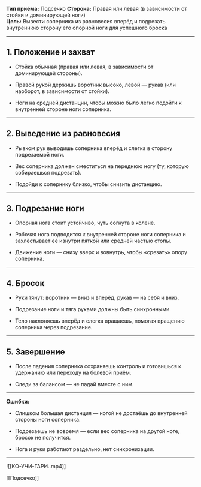 **Тип приёма:** Подсечко
**Сторона:** Правая или левая (в зависимости от стойки и доминирующей ноги)  
**Цель:** Вывести соперника из равновесия вперёд и подрезать внутреннюю сторону его опорной ноги для успешного броска

---

## 1. Положение и захват

- Стойка обычная (правая или левая, в зависимости от доминирующей стороны).
    
- Правой рукой держишь воротник высоко, левой — рукав (или наоборот, в зависимости от стойки).
    
- Ноги на средней дистанции, чтобы можно было легко подойти к внутренней стороне ноги соперника.
    

---

## 2. Выведение из равновесия

- Рывком рук выводишь соперника вперёд и слегка в сторону подрезаемой ноги.
    
- Вес соперника должен сместиться на переднюю ногу (ту, которую собираешься подрезать).
    
- Подойди к сопернику близко, чтобы снизить дистанцию.
    

---

## 3. Подрезание ноги

- Опорная нога стоит устойчиво, чуть согнута в колене.
    
- Рабочая нога подводится к внутренней стороне ноги соперника и захлёстывает её изнутри пяткой или средней частью стопы.
    
- Движение ноги — снизу вверх и вовнутрь, чтобы «срезать» опору соперника.
    

---

## 4. Бросок

- Руки тянут: воротник — вниз и вперёд, рукав — на себя и вниз.
    
- Подрезание ноги и тяга руками должны быть синхронными.
    
- Тело наклоняешь вперёд и слегка вращаешь, помогая вращению соперника через подрезание.

---

## 5. Завершение

- После падения соперника сохраняешь контроль и готовишься к удержанию или переходу на болевой приём.
    
- Следи за балансом — не падай вместе с ним.

---

**Ошибки:**

- Слишком большая дистанция — ногой не достаёшь до внутренней стороны ноги соперника.
    
- Подрезаешь не вовремя — если вес соперника на другой ноге, бросок не получится.
    
- Нога и руки работают раздельно, нет синхронизации.

---

![[КО-УЧИ-ГАРИ..mp4]]

[[Подсечко]]
